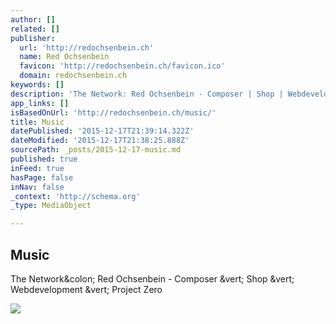 ```yaml
---
author: []
related: []
publisher:
  url: 'http://redochsenbein.ch'
  name: Red Ochsenbein
  favicon: 'http://redochsenbein.ch/favicon.ico'
  domain: redochsenbein.ch
keywords: []
description: 'The Network: Red Ochsenbein - Composer | Shop | Webdevelopment | Project Zero'
app_links: []
isBasedOnUrl: 'http://redochsenbein.ch/music/'
title: Music
datePublished: '2015-12-17T21:39:14.322Z'
dateModified: '2015-12-17T21:38:25.888Z'
sourcePath: _posts/2015-12-17-music.md
published: true
inFeed: true
hasPage: false
inNav: false
_context: 'http://schema.org'
_type: MediaObject

---
```

<article style=""><h1>Music</h1><p>The Network&amp;colon; Red Ochsenbein - Composer &amp;vert; Shop &amp;vert; Webdevelopment &amp;vert; Project Zero</p><img src="http://redochsenbein.ch/wp-content/uploads/2012/12/e7-e1356080442353.jpg" /></article>
